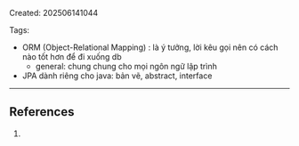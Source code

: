 Created: 202506141044

Tags: 

- ORM (Object-Relational Mapping) : là ý tưởng, lời kêu gọi nên có cách nào tốt hơn để đi xuống db
	- general: chung chung cho mọi ngôn ngữ lập trình
- JPA dành riêng cho java: bản vẽ, abstract, interface

-----
## References
1.
